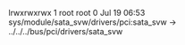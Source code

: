lrwxrwxrwx 1 root root 0 Jul 19 06:53 sys/module/sata_svw/drivers/pci:sata_svw -> ../../../bus/pci/drivers/sata_svw

